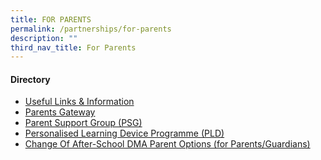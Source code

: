 ```yaml
---
title: FOR PARENTS
permalink: /partnerships/for-parents
description: ""
third_nav_title: For Parents
---
```

<h4><strong>Directory</strong></h4>
<ul>
<li><a href="/partnerships/for-parents/useful-links-n-information" target="">Useful Links &amp; Information</a></li>
<li><a href="/for-parents/parents-gateway" target="">Parents Gateway</a></li>
<li><a href="/partnerships/for-parents/parent-support-group-psg" target="">Parent Support Group (PSG)</a></li>
<li><a href="/partnerships/for-parents/personalised-learning-device-programme-pld" target="">Personalised Learning Device Programme (PLD)</a></li>
<li><a href="https://form.gov.sg/6143ec0c70054d0012da2b0f" target="_blank" rel="noopener">Change Of After-School DMA Parent Options (for Parents/Guardians)</a></li>
</ul>